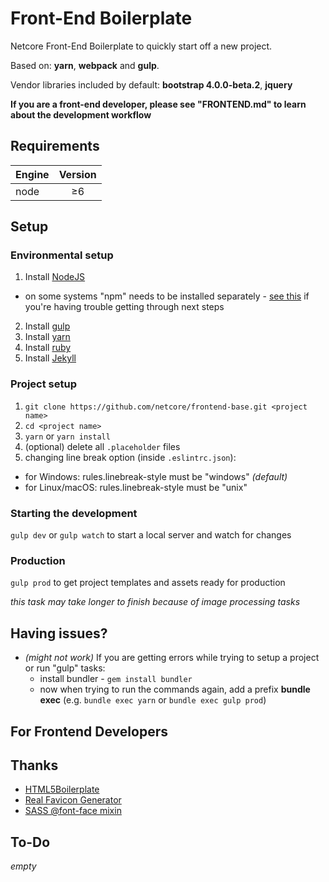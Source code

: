 # Front-End Boilerplate
Netcore Front-End Boilerplate to quickly start off a new project.

Based on: **yarn**, **webpack** and **gulp**.

Vendor libraries included by default: **bootstrap 4.0.0-beta.2**, **jquery**

**If you are a front-end developer, please see "FRONTEND.md" to learn about the development workflow**

## Requirements
| Engine        | Version       |
| ------------- |:-------------:|
| node          | ≥6            |

## Setup
### Environmental setup
1. Install [NodeJS](https://nodejs.org/en/)
  * on some systems "npm" needs to be installed separately - [see this](https://docs.npmjs.com/getting-started/installing-node) if you're having trouble getting through next steps
2. Install [gulp](https://gulpjs.com)
3. Install [yarn](https://yarnpkg.com/en/docs/install)
4. Install [ruby](https://www.ruby-lang.org/en/documentation/installation/)
5. Install [Jekyll](https://jekyllrb.com/)

### Project setup
1. `git clone https://github.com/netcore/frontend-base.git <project name>`
2. `cd <project name>`
3. `yarn` or `yarn install`
4. (optional) delete all `.placeholder` files
5. changing line break option (inside `.eslintrc.json`):
  * for Windows: rules.linebreak-style must be "windows" _(default)_
  * for Linux/macOS: rules.linebreak-style must be "unix"

### Starting the development
`gulp dev` or `gulp watch` to start a local server and watch for changes

### Production
`gulp prod` to get project templates and assets ready for production

_this task may take longer to finish because of image processing tasks_

## Having issues?
* _(might not work)_ If you are getting errors while trying to setup a project or run "gulp" tasks:
  * install bundler - `gem install bundler`
  * now when trying to run the commands again, add a prefix **bundle exec** (e.g. `bundle exec yarn` or `bundle exec gulp prod`)

## For Frontend Developers

## Thanks
* [HTML5Boilerplate](https://html5boilerplate.com/)
* [Real Favicon Generator](https://realfavicongenerator.net/)
* [SASS @font-face mixin](https://gist.github.com/jonathantneal/d0460e5c2d5d7f9bc5e6)

## To-Do
_empty_
